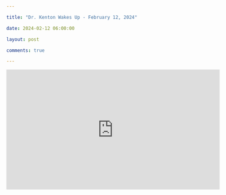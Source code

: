 ```yaml
---

title: "Dr. Kenton Wakes Up - February 12, 2024"

date: 2024-02-12 06:00:00

layout: post

comments: true

---
```


<iframe width="560" height="315" src="https://www.youtube.com/embed/8AprELeVARc?si=MR8cBUInP0qhQz2u" title="YouTube video player" frameborder="0" allow="accelerometer; autoplay; clipboard-write; encrypted-media; gyroscope; picture-in-picture; web-share" allowfullscreen></iframe>